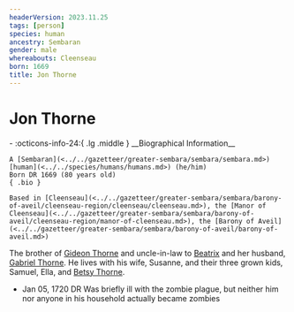 ```yaml
---
headerVersion: 2023.11.25
tags: [person]
species: human
ancestry: Sembaran
gender: male
whereabouts: Cleenseau
born: 1669
title: Jon Thorne
---
```

# Jon Thorne
<div class="grid cards ext-narrow-margin ext-one-column" markdown>
- :octicons-info-24:{ .lg .middle } __Biographical Information__

    A [Sembaran](<../../gazetteer/greater-sembara/sembara/sembara.md>) [human](<../../species/humans/humans.md>) (he/him)  
    Born DR 1669 (80 years old)  
    { .bio }

    Based in [Cleenseau](<../../gazetteer/greater-sembara/sembara/barony-of-aveil/cleenseau-region/cleenseau/cleenseau.md>), the [Manor of Cleenseau](<../../gazetteer/greater-sembara/sembara/barony-of-aveil/cleenseau-region/manor-of-cleenseau.md>), the [Barony of Aveil](<../../gazetteer/greater-sembara/sembara/barony-of-aveil/barony-of-aveil.md>)
</div>


The brother of [Gideon Thorne](<./gideon-thorne.md>) and uncle-in-law to [Beatrix](<./beatrix-thorne.md>) and her husband, [Gabriel Thorne](<./gabriel-thorne.md>). He lives with his wife, Susanne, and their three grown kids, Samuel, Ella, and [Betsy Thorne](<./betsy-thorne.md>). 

* Jan 05, 1720 DR Was briefly ill with the zombie plague, but neither him nor anyone in his household actually became zombies
